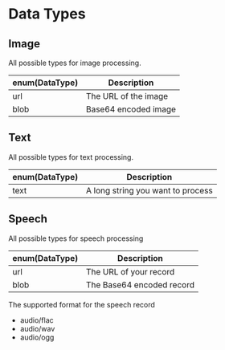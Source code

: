 # Data Types

## Image

All possible types for image processing.

enum(DataType) | Description
----------- | -----------
url | The URL of the image
blob | Base64 encoded image


## Text

All possible types for text processing.

enum(DataType) | Description
----------- | -----------
text | A long string you want to process


## Speech

All possible types for speech processing

enum(DataType) | Description
----------- | -----------
url | The URL of your record
blob | The Base64 encoded record


The supported format for the speech record

- audio/flac
- audio/wav
- audio/ogg
